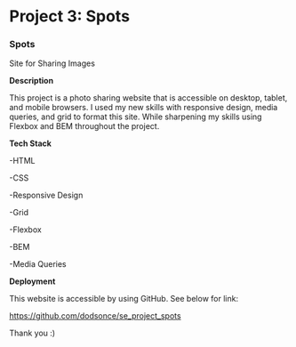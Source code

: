 # Project 3: Spots

### Spots

Site for Sharing Images

**Description**

This project is a photo sharing website that is accessible on desktop, tablet, and mobile browsers. I used my new skills with responsive design, media queries, and grid to format this site. While sharpening my skills using Flexbox and BEM throughout the project.

**Tech Stack**

-HTML

-CSS

-Responsive Design

-Grid

-Flexbox

-BEM

-Media Queries

**Deployment**

This website is accessible by using GitHub. See below for link:

https://github.com/dodsonce/se_project_spots

Thank you :)
